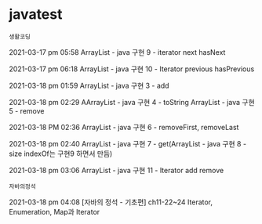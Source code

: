 # javatest
`생활코딩`

2021-03-17 pm 05:58	ArrayList - java 구현 9 - iterator next hasNext

2021-03-17 pm 06:18	ArrayList - java 구현 10 - Iterator previous hasPrevious

2021-03-18 pm 01:59	ArrayList - java 구현 3 - add

2021-03-18 pm 02:29	AArrayList - java 구현 4 - toString
			ArrayList - java 구현 5 - remove

2021-03-18 PM 02:36	ArrayList - java 구현 6 - removeFirst, removeLast

2021-03-18 pm 02:40	ArrayList - java 구현 7 - get(ArrayList - java 구현 8 - size indexOf는 구현9 하면서 만듬)

2021-03-18 pm 03:06	ArrayList - java 구현 11 - Iterator add remove

`자바의정석`

2021-03-18 pm 04:08	[자바의 정석 - 기초편] ch11-22~24 Iterator, Enumeration, Map과 Iterator


